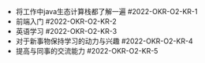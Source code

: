 - 将工作中java生态计算栈都了解一遍  #2022-OKR-O2-KR-1
- 前端入门  #2022-OKR-O2-KR-2
- 英语学习 #2022-OKR-O2-KR-3
- 对于新事物保持学习的动力与兴趣 #2022-OKR-O2-KR-4
- 提高与同事的交流能力 #2022-OKR-O2-KR-5